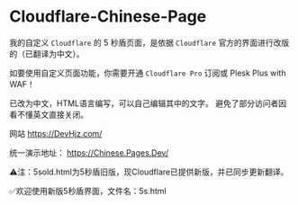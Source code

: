 # Cloudflare-Chinese-Page

我的自定义 `Cloudflare` 的 5 秒盾页面，是依据 `Cloudflare` 官方的界面进行改版的（已翻译为中文）。 

如要使用自定义页面功能，你需要开通 `Cloudflare Pro` 订阅或 Plesk Plus with WAF！ 

已改为中文，HTML语言编写，可以自己编辑其中的文字。 避免了部分访问者因看不懂英文直接关闭。

网站 <https://DevHjz.com/> 

统一演示地址：
https://Chinese.Pages.Dev/

⚠注：5sold.html为5秒盾旧版，现Cloudflare已提供新版，并已同步更新翻译。

✅欢迎使用新版5秒盾界面，文件名：5s.html
